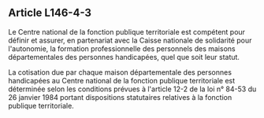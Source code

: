## Article L146-4-3

Le Centre national de la fonction publique territoriale est compétent pour définir et assurer, en partenariat
avec la Caisse nationale de solidarité pour l'autonomie, la formation professionnelle des personnels des
maisons départementales des personnes handicapées, quel que soit leur statut.

La cotisation due par chaque maison départementale des personnes handicapées au Centre national de la
fonction publique territoriale est déterminée selon les conditions prévues à l'article 12-2 de la loi n° 84-53 du
26 janvier 1984 portant dispositions statutaires relatives à la fonction publique territoriale.

